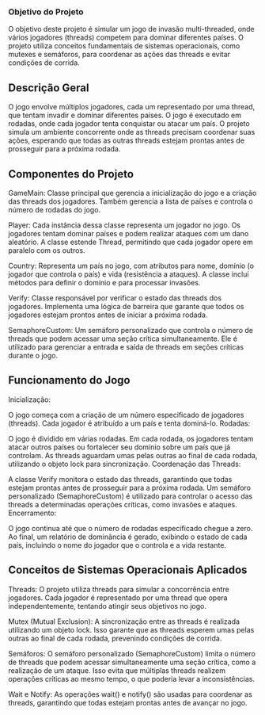 ### Objetivo do Projeto
   O objetivo deste projeto é simular um jogo de invasão multi-threaded, onde vários jogadores (threads) competem para dominar diferentes países. O projeto utiliza conceitos fundamentais de sistemas operacionais, como mutexes e semáforos, para coordenar as ações das threads e evitar condições de corrida.

## Descrição Geral
   O jogo envolve múltiplos jogadores, cada um representado por uma thread, que tentam invadir e dominar diferentes países. O jogo é executado em rodadas, onde cada jogador tenta conquistar ou atacar um país. O projeto simula um ambiente concorrente onde as threads precisam coordenar suas ações, esperando que todas as outras threads estejam prontas antes de prosseguir para a próxima rodada.

## Componentes do Projeto
GameMain: Classe principal que gerencia a inicialização do jogo e a criação das threads dos jogadores. Também gerencia a lista de países e controla o número de rodadas do jogo.

Player: Cada instância dessa classe representa um jogador no jogo. Os jogadores tentam dominar países e podem realizar ataques com um dano aleatório. A classe estende Thread, permitindo que cada jogador opere em paralelo com os outros.

Country: Representa um país no jogo, com atributos para nome, domínio (o jogador que controla o país) e vida (resistência a ataques). A classe inclui métodos para definir o domínio e para processar invasões.

Verify: Classe responsável por verificar o estado das threads dos jogadores. Implementa uma lógica de barreira que garante que todos os jogadores estejam prontos antes de iniciar a próxima rodada.

SemaphoreCustom: Um semáforo personalizado que controla o número de threads que podem acessar uma seção crítica simultaneamente. Ele é utilizado para gerenciar a entrada e saída de threads em seções críticas durante o jogo.

## Funcionamento do Jogo
   Inicialização:

O jogo começa com a criação de um número especificado de jogadores (threads).
Cada jogador é atribuído a um país e tenta dominá-lo.
Rodadas:

O jogo é dividido em várias rodadas.
Em cada rodada, os jogadores tentam atacar outros países ou fortalecer seu domínio sobre um país que já controlam.
As threads aguardam umas pelas outras ao final de cada rodada, utilizando o objeto lock para sincronização.
Coordenação das Threads:

A classe Verify monitora o estado das threads, garantindo que todas estejam prontas antes de prosseguir para a próxima rodada.
Um semáforo personalizado (SemaphoreCustom) é utilizado para controlar o acesso das threads a determinadas operações críticas, como invasões e ataques.
Encerramento:

O jogo continua até que o número de rodadas especificado chegue a zero.
Ao final, um relatório de dominância é gerado, exibindo o estado de cada país, incluindo o nome do jogador que o controla e a vida restante.
## Conceitos de Sistemas Operacionais Aplicados
   Threads: O projeto utiliza threads para simular a concorrência entre jogadores. Cada jogador é representado por uma thread que opera independentemente, tentando atingir seus objetivos no jogo.

Mutex (Mutual Exclusion): A sincronização entre as threads é realizada utilizando um objeto lock. Isso garante que as threads esperem umas pelas outras ao final de cada rodada, prevenindo condições de corrida.

Semáforos: O semáforo personalizado (SemaphoreCustom) limita o número de threads que podem acessar simultaneamente uma seção crítica, como a realização de um ataque. Isso evita que múltiplas threads realizem operações críticas ao mesmo tempo, o que poderia levar a inconsistências.

Wait e Notify: As operações wait() e notify() são usadas para coordenar as threads, garantindo que todas estejam prontas antes de avançar no jogo.

